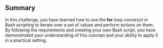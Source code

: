 ## Summary


In this challenge, you have learned how to use the **for** loop construct in Bash scripting to iterate over a set of values and perform actions on them. By following the requirements and creating your own Bash script, you have demonstrated your understanding of this concept and your ability to apply it in a practical setting.